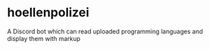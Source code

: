 # hoellenpolizei
A Discord bot which can read uploaded programming languages and display them with markup
